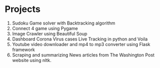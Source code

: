 # Projects

1) Sudoku Game solver with Backtracking algorithm
2) Connect 4 game using Pygame 
3) Image Crawler using Beautiful Soup  
4) Dashboard Corona Virus cases Live Tracking in python and Voila 
5) Youtube video downloader and mp4 to mp3 converter using Flask framework
6) Scraping and summarizing News articles from The Washington Post website using nltk. 

